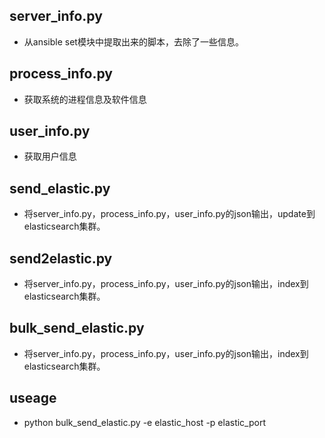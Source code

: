 server_info.py
--------------
* 从ansible set模块中提取出来的脚本，去除了一些信息。

process_info.py
--------------
* 获取系统的进程信息及软件信息

user_info.py
--------------
* 获取用户信息

send_elastic.py
--------------
* 将server_info.py，process_info.py，user_info.py的json输出，update到elasticsearch集群。

send2elastic.py
--------------
* 将server_info.py，process_info.py，user_info.py的json输出，index到elasticsearch集群。

bulk_send_elastic.py
---------------
* 将server_info.py，process_info.py，user_info.py的json输出，index到elasticsearch集群。

useage
-------------
* python bulk_send_elastic.py -e elastic_host -p elastic_port
